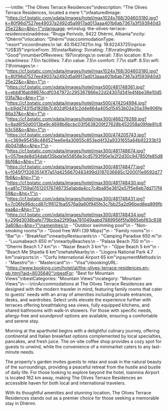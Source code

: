 ---\ntitle: "The Olives Terrace Residences"\ndescription: "The Olives Terrace Residences, located a mere 1."\nfeaturedImage: "https://cf.bstatic.com/xdata/images/hotel/max1024x768/304603180.jpg?k=80f96d7527ee49037a2492d5a9917ad013aaa401b6ab7367a3f593940d325e22&o=&hp=1"\nlanguage: en\nslug: the-olives-terrace-residences\naddress: "Rruga Perivolo, 9422 Dhërmi, Albania"\ncity: "Dhërmi"\nlocation: "Dhërmi"\naccommodationType: "resort"\ncoordinates:\n  lat: 40.15627421\n  lng: 19.62243725\nprice: "US$35"\npriceFrom: 35\nstarRating: 3\nrating: 7.8\nratingWords: "Good"\nnumberOfReviews: 197\nratings:\n  overall: 7.8\n  location: 8.1\n  cleanliness: 7.5\n  facilities: 7.4\n  value: 7.5\n  comfort: 7.7\n  staff: 8.5\n  wifi: 7.9\nimages:\n  - "https://cf.bstatic.com/xdata/images/hotel/max1024x768/304603180.jpg?k=80f96d7527ee49037a2492d5a9917ad013aaa401b6ab7367a3f593940d325e22&o=&hp=1"\n  - "https://cf.bstatic.com/xdata/images/hotel/max500/481748361.jpg?k=ebb816ab98674cdf0347972c295367866e22d24307d341e4f4be36e10d503fa7&o=&hp=1"\n  - "https://cf.bstatic.com/xdata/images/hotel/max500/474204994.jpg?k=b9dd74315d1828b7c402df0441c2d4e664a405d15453b02e20a39e906fe86a37&o=&hp=1"\n  - "https://cf.bstatic.com/xdata/images/hotel/max300/468279289.jpg?k=8ad6f50d0013be9c4698b6bcbc03f5638209f27628b452058a09fde81c8b3c58&o=&hp=1"\n  - "https://cf.bstatic.com/xdata/images/hotel/max300/474205743.jpg?k=c369e95458c484521ee6e4a30655c853ed4f32a9331655a64b92233b134b0d7d&o=&hp=1"\n  - "https://cf.bstatic.com/xdata/images/hotel/max300/481748674.jpg?k=057bede8d34dabf35bda1e55858e3cd5793f90e1e2f2d30c947850fe85d88bf6&o=&hp=1"\n  - "https://cf.bstatic.com/xdata/images/hotel/max300/481748477.jpg?k=f045f7f32635141f7a51d4256670483499d3197036685c1200011e9592d77fb6&o=&hp=1"\n  - "https://cf.bstatic.com/xdata/images/hotel/max300/481748430.jpg?k=a81c7159a015120176748735a1abda4cc7c4ba85e3812e57f5e6eb7dd717f459&o=&hp=1"\n  - "https://cf.bstatic.com/xdata/images/hotel/max300/481748431.jpg?k=7c06fe96dccd87c1f6121ba5576a9a60f945fe3c7bb25a2d96bed8ea899fbeaa&o=&hp=1"\n  - "https://cf.bstatic.com/xdata/images/hotel/max300/481748434.jpg?k=299d3036bafe779bcba22f99aa781049aabd7889956f5fa1865ebf83c8383a60&o=&hp=1"\namenities:\n  - "Outdoor swimming pool"\n  - "Non-smoking rooms"\n  - "Good free WiFi (39 Mbps)"\n  - "Family rooms"\n  - "Bar"\n  - "Breakfast"\nnearbyRestaurants:\n  - "Camping Paradise 650 m"\n  - "Luumabeach 650 m"\nnearbyBeaches:\n  - "Palasa Beach 750 m"\n  - "Dhermi Beach 1.7 km"\n  - "Nazar Beach 3 km"\n  - "Gjipe Beach 5 km"\n  - "Beach Me Shpella 6 km"\nwhatsNearby:\n  - "Llogora National Park 4.7 km"\nairports:\n  - "Corfu International Airport 65 km"\npaymentMethods:\n  - "Maestro"\n  - "Mastercard"\n  - "Visa"\nbookingURL: "https://www.booking.com/hotel/al/the-olives-terrace-residences.en-gb.html?aid=8035640"\nbestFor: "Best for Mountain Views"\nbestCategories: "Mountain Views"\ncategory: "Mountain Views"\n---\n\nAccommodations at The Olives Terrace Residences are designed with the modern traveler in mind, featuring family rooms that cater to guests' needs with an array of amenities including private entrances, desks, and wardrobes. Select units elevate the experience further with terraces offering breathtaking sea views, fully equipped kitchens, and shared bathrooms with walk-in showers. For those with specific needs, allergy-free and soundproof options are available, ensuring a comfortable and serene stay.

Morning at the aparthotel begins with a delightful culinary journey, offering continental and Italian breakfast options complemented by local specialties, pancakes, and fresh juice. The on-site coffee shop provides a cozy spot for guests to unwind, while the convenience of a minimarket caters to any last-minute needs.

The property's garden invites guests to relax and soak in the natural beauty of the surroundings, providing a peaceful retreat from the hustle and bustle of daily life. For those looking to explore beyond the hotel, Ioannina Airport is located 162 km away, making The Olives Terrace Residences an accessible haven for both local and international travelers.

With its thoughtful amenities and stunning location, The Olives Terrace Residences stands out as a premier choice for those seeking a memorable stay in Dhërmi.
